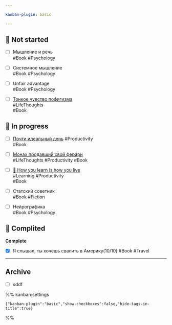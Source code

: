```yaml
---

kanban-plugin: basic

---
```


## 🍇 Not started

- [ ] Мышление и речь<br>#Book #Psychology
- [ ] Системное мышление<br>#Book #Psychology
- [ ] Unfair advantage<br>#Book #Psychology
- [ ] [Тонкое чувство пофигизма](0-SoftSkills/✳️%20Тонкое%20чувство%20пофигизма/0.%20Тонкое%20чувство%20пофигизма.md) <br>#LifeThoughts<br>#Book


## 🥥  In progress

- [ ] [Почти идеальный день](0-SoftSkills/🗓️%20Год%20продуктивности%20(Это%20не%20просто,%20но%20дело%20стоит%20того)/0.%20Почти%20идеальный%20день.md) #Productivity<br>#Book
- [ ] [Монах продавший свой ферари](0-SoftSkills/🏎️%20Монах%20продавший%20феррари/0.%20Монах%20продавший%20свой%20ферари.md)<br>#LifeThoughts #Productivity #Book
- [ ] [🦕 How you learn is how you live](0-SoftSkills/📕%20How%20you%20learn%20is%20how%20you%20live/🦕%20How%20you%20learn%20is%20how%20you%20live.md)<br>#Learning #Productivity<br>#Book
- [ ] Статский советник<br>#Book #Fiction
- [ ] Нейрографикa<br>#Book #Psychology


## 🍓 Complited

**Complete**
- [x] Я слышал, ты хочешь свалить в Америку(10/10) #Book #Travel


***

## Archive

- [ ] sddf

%% kanban:settings
```
{"kanban-plugin":"basic","show-checkboxes":false,"hide-tags-in-title":true}
```
%%